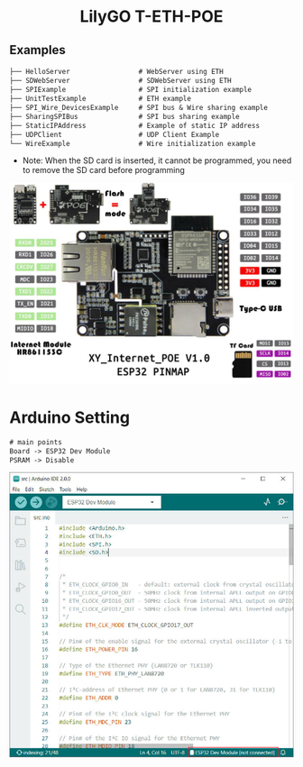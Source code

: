 <h1 align = "center">LilyGO T-ETH-POE</h1>

## Examples

```
├── HelloServer                 # WebServer using ETH
├── SDWebServer                 # SDWebServer using ETH
├── SPIExample                  # SPI initialization example
├── UnitTestExample             # ETH example
├── SPI_Wire_DevicesExample     # SPI bus & Wire sharing example
├── SharingSPIBus               # SPI bus sharing example
├── StaticIPAddress             # Example of static IP address
├── UDPClient                   # UDP Client Example
└── WireExample                 # Wire initialization example

```

- Note: When the SD card is inserted, it cannot be programmed, you need to remove the SD card before programming

![](image/product.jpg)

# Arduino Setting

```
# main points
Board -> ESP32 Dev Module
PSRAM -> Disable
```

![](image/arduino.jpg)